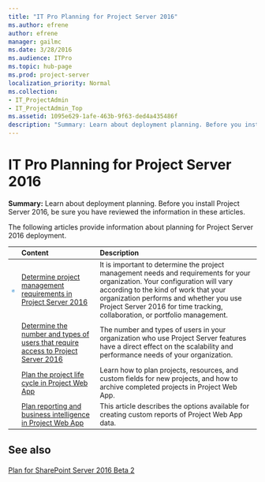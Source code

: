 ```yaml
---
title: "IT Pro Planning for Project Server 2016"
ms.author: efrene
author: efrene
manager: gailmc
ms.date: 3/28/2016
ms.audience: ITPro
ms.topic: hub-page
ms.prod: project-server
localization_priority: Normal
ms.collection:
- IT_ProjectAdmin
- IT_ProjectAdmin_Top
ms.assetid: 1095e629-1afe-463b-9f63-ded4a435486f
description: "Summary: Learn about deployment planning. Before you install Project Server 2016, be sure you have reviewed the information in these articles."
---
```


# IT Pro Planning for Project Server 2016
 
 **Summary:** Learn about deployment planning. Before you install Project Server 2016, be sure you have reviewed the information in these articles.
  
The following articles provide information about planning for Project Server 2016 deployment.
  
||**Content**|**Description**|
|:-----|:-----|:-----|
|![Building blocks](images/mod_icon_buildingblock_M.png)|[Determine project management requirements in Project Server 2016](determine-project-management-requirements-in-project-server-2016.md) <br/> |It is important to determine the project management needs and requirements for your organization. Your configuration will vary according to the kind of work that your organization performs and whether you use Project Server 2016 for time tracking, collaboration, or portfolio management.  <br/> |
||[Determine the number and types of users that require access to Project Server 2016](determine-the-number-and-types-of-users-that-require-access-to-project-server-20.md) <br/> |The number and types of users in your organization who use Project Server features have a direct effect on the scalability and performance needs of your organization.  <br/> |
||[Plan the project life cycle in Project Web App](plan-the-project-life-cycle-in-project-web-app.md) <br/> |Learn how to plan projects, resources, and custom fields for new projects, and how to archive completed projects in Project Web App.  <br/> |
||[Plan reporting and business intelligence in Project Web App](plan-reporting-and-business-intelligence-in-project-web-app.md) <br/> |This article describes the options available for creating custom reports of Project Web App data.  <br/> |
   
## See also

#### 

[Plan for SharePoint Server 2016 Beta 2](http://technet.microsoft.com/library/0ed0b44c-d60d-4b85-87de-19065d968835.aspx)

